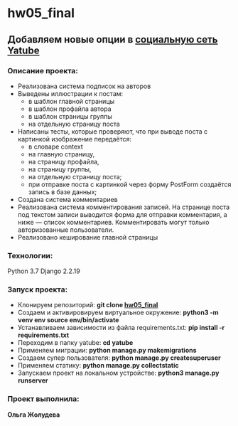 # hw05_final

## Добавляем новые опции в [социальную сеть Yatube](https://github.com/Olga-Zholudeva/hw03_forms)

### Описание проекта:

- Реализована система подписок на авторов
- Выведены иллюстрации к постам:
  - в шаблон главной страницы
  - в шаблон профайла автора
  - в шаблон страницы группы
  - на отдельную страницу поста
- Написаны тесты, которые проверяют, что при выводе поста с картинкой изображение передаётся:
  - в словаре context
  - на главную страницу,
  - на страницу профайла,
  - на страницу группы,
  - на отдельную страницу поста;
  - при отправке поста с картинкой через форму PostForm создаётся запись в базе данных;
- Создана система комментариев
- Реализована система комментирования записей. На странице поста под текстом записи выводится форма для отправки комментария, а ниже — список комментариев. Комментировать могут только авторизованные пользователи. 
- Реализовано кеширование главной страницы


### Технологии:

Python 3.7
Django 2.2.19

### Запуск проекта:

- Клонируем репозиторий: **git clone [hw05_final](https://github.com/Olga-Zholudeva/hw05_final)**
- Cоздаем и активировируем виртуальное окружение: **python3 -m venv env source env/bin/activate**
- Устанавливаем зависимости из файла requirements.txt: **pip install -r requirements.txt**
- Переходим в папку yatube: **cd yatube**
- Применяем миграции: **python manage.py makemigrations**
- Создаем супер пользователя: **python manage.py createsuperuser**
- Применяем статику: **python manage.py collectstatic**
- Запускаем проект на локальном устройстве: **python3 manage.py runserver**

### Проект выполнила:

**Ольга Жолудева**
